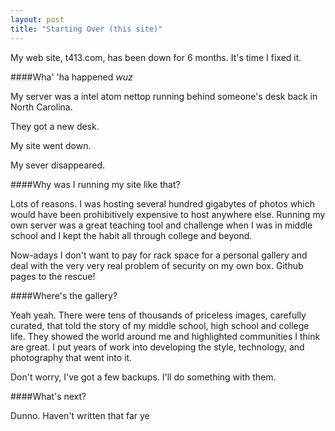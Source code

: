 ```yaml
---
layout: post
title: "Starting Over (this site)"
---
```


My web site, t413.com, has been down for 6 months. It's time I fixed it.

####Wha' 'ha happened *wuz*

My server was a intel atom nettop running behind someone's desk back in North Carolina.

They got a new desk.

My site went down.

My sever disappeared.
<!--more-->

####Why was I running my site like that?

Lots of reasons. I was hosting several hundred gigabytes of photos which would have been
prohibitively expensive to host anywhere else. Running my own server was a great
teaching tool and challenge when I was in middle school and I kept the habit
all through college and beyond.

Now-adays I don't want to pay for rack space for a personal gallery and deal with
the very very real problem of security on my own box. Github pages to the rescue!

####Where's the gallery?

Yeah yeah. There were tens of thousands of priceless images, carefully curated,
that told the story of my middle school, high school and college life. They
showed the world around me and highlighted communities I think are great. I put
years of work into developing the style, technology, and photography that went
into it.

Don't worry, I've got a few backups. I'll do something with them.

####What's next?

Dunno. Haven't written that far ye
